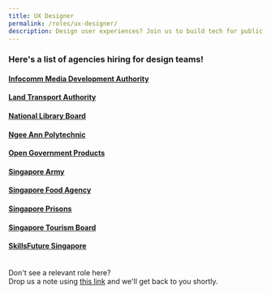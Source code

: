 ```yaml
---
title: UX Designer
permalink: /roles/ux-designer/
description: Design user experiences? Join us to build tech for public good!
---
```

### Here's a list of agencies hiring for design teams! 

#### [Infocomm Media Development Authority](https://www.imda.gov.sg/About-IMDA/Careers-at-IMDA)
#### [Land Transport Authority](https://www.linkedin.com/jobs/view/3344032743/?capColoOverride=true)
#### [National Library Board](https://www.nlb.gov.sg/main/about-us/careers)
#### [Ngee Ann Polytechnic](https://www.careers.hrp.gov.sg/sap/bc/ui5_ui5/sap/ZGERCFA004/index.html#/JobDescription/12036255/005056a3-53e2-1edd-9ac6-30cfb4d0a223)
#### [Open Government Products](https://opengovernmentproducts.recruitee.com/#section-89477)
#### [Singapore Army](https://go.gov.sg/joinarmy)
#### [Singapore Food Agency](https://www.sfa.gov.sg/careers)
#### [Singapore Prisons](https://www.sps.gov.sg/careers/)
#### [Singapore Tourism Board](https://www.linkedin.com/jobs/view/3197655931)
#### [SkillsFuture Singapore](https://www.careers.hrp.gov.sg/sap/bc/ui5_ui5/sap/ZGERCFA004/index.html?search-keyword=SSG#/JobDescription/12625872/005056a3-53e2-1eed-97c9-bc5c7d5b59d2)

<br> Don't see a relevant role here? <br> Drop us a note using [this link](https://go.gov.sg/techforpublicgood) and we'll get back to you shortly.
